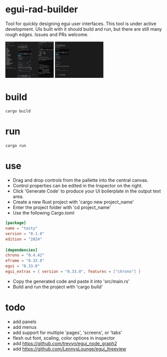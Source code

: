 # egui-rad-builder
Tool for quickly designing egui user interfaces.  This tool is under active development.  UIs built with it should build and run, but there are still many rough edges.  Issues and PRs welcome.

<img src="doc/egui-rad-builder-screenshot.png" width=30% alt="egui RAD builder screenshot"/> <img src="doc/ui-screenshot.png" width=30% alt="Generated UI"/>

# build
```shell
cargo build
```

# run
```shell
cargo run
```

# use
- Drag and drop controls from the pallette into the central canvas.
- Control properties can be edited in the Inspector on the right.
- Click 'Generate Code' to produce your UI boilerplate in the output text area.
- Create a new Rust project with 'cargo new project_name'
- Enter the project folder with 'cd project_name'
- Use the following Cargo.toml
```toml
[package]
name = "testy"
version = "0.1.0"
edition = "2024"

[dependencies]
chrono = "0.4.42"
eframe = "0.33.0"
egui = "0.33.0"
egui_extras = { version = "0.33.0", features = ["chrono"] }
```
- Copy the generated code and paste it into 'src/main.rs'
- Build and run the project with 'cargo build'

# todo
- add panels
- add menus
- add support for multiple 'pages', 'screens', or 'tabs'
- flesh out font, scaling, color options in inspector
- add https://github.com/trevyn/egui_node_graph2
- add https://github.com/LennysLounge/egui_ltreeview
